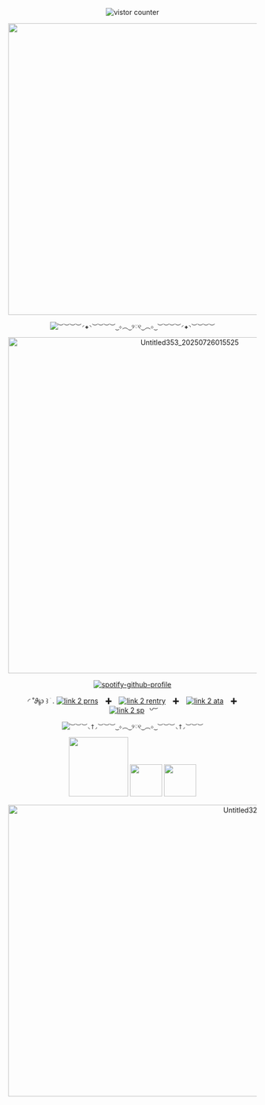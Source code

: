<div align="center"> 

<p align="center"> <img src="https://komarev.com/ghpvc/?username=Archispores&label=folks⠀+&base=2541&style=social&color=ADD8E6" alt="vistor counter">  </p>

<img width="2362" height="590" alt="Untitled333_20250715234537" src="https://github.com/user-attachments/assets/f43fe283-f595-4feb-8798-1bdbe923817d" />

<code><img src="https://github-colored-text-fn3z.vercel.app/api/index.js?text=︶︶︶︶◜✚◝︶︶︶︶‿⊹︵‿୨♡୧‿︵⊹‿︶︶︶︶◜✚◝︶︶︶︶&color=B8860B&fontSize=15&width=452&height=18" alt="︶︶︶︶◜✚◝︶︶︶︶‿⊹︵‿୨♡୧‿︵⊹‿︶︶︶︶◜✚◝︶︶︶︶" title="︶︶︶︶◜✚◝︶︶︶︶‿⊹︵‿୨♡୧‿︵⊹‿︶︶︶︶◜✚◝︶︶︶︶"></a></code>

<img width="720" height="680" alt="Untitled353_20250726015525" src="https://github.com/user-attachments/assets/46f3eefb-189e-4d45-9a98-402ad4159391" />


[![spotify-github-profile](https://spotify-github-profile.kittinanx.com/api/view?uid=31emfs5ew5nehf7ma5xdl4dsg4hy&cover_image=true&theme=novatorem&show_offline=true&background_color=3CB371&interchange=false&bar_color=ADD8E6&bar_color_cover=true)](https://github.com/kittinan/spotify-github-profile)

◜ ˚𝜗℘ ꒱ ׁ . <a href="https://pronouns.cc/@ARCHIVE"><img alt="link 2 prns" src="https://img.shields.io/badge/prns-cc-%23fff6f9?style=plastic&labelColor=ADD8E6"></a>　✚　<a href="https://rentry.co/ARCHITIVE"><img alt="link 2 rentry" src="https://img.shields.io/badge/re-entry-%23fff6f9?style=plastic&labelColor=B8860B"></a>　✚　<a href="https://architive.atabook.org/"><img alt="link 2 ata" src="https://img.shields.io/badge/atta-book-%23fff6f9?style=plastic&labelColor=B8860B"></a>　✚　<a href="https://architive.straw.page/"><img alt="link 2 sp" src="https://img.shields.io/badge/straw-page-%23fff6f9?style=plastic&labelColor=ADD8E6"></a>⠀꒡ ͝

<code><img src="https://github-colored-text-fn3z.vercel.app/api/index.js?text=︶︶︶◟†◞︶︶︶‿⊹︵‿୨♡୧‿︵⊹‿︶︶︶◟†◞︶︶︶&color=ADD8E6&fontSize=15&width=382&height=18" alt="︶︶︶◟†◞︶︶︶‿⊹︵‿୨♡୧‿︵⊹‿︶︶︶◟†◞︶︶︶" title="︶︶︶◟†◞︶︶︶‿⊹︵‿୨♡୧‿︵⊹‿︶︶︶◟†◞︶︶︶"></a></code>

<img width="120" height="120" src="https://github.com/user-attachments/assets/4fdc02fc-e5bc-47eb-8c4e-689a3841c90d" /> <img width="65" height="65" src="https://github.com/user-attachments/assets/e2b2a4fb-ea6c-4c84-a193-4e895d97b4be" /> <img width="65" height="65" src="https://github.com/user-attachments/assets/95199417-1996-4930-956c-a92c4fb43abb" />




<img width="1050" height="590" alt="Untitled327_20250715221720" src="https://github.com/user-attachments/assets/5baaeec5-94fe-4b4b-940c-73e13fb7a273" />
